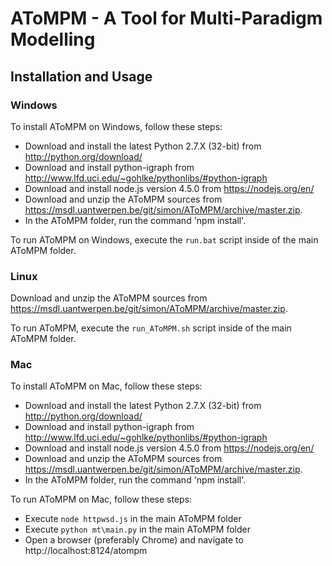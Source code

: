 # AToMPM - A Tool for Multi-Paradigm Modelling

## Installation and Usage

### Windows

To install AToMPM on Windows, follow these steps:
* Download and install the latest Python 2.7.X (32-bit) from http://python.org/download/
* Download and install python-igraph from http://www.lfd.uci.edu/~gohlke/pythonlibs/#python-igraph
* Download and install node.js version 4.5.0 from https://nodejs.org/en/
* Download and unzip the AToMPM sources from https://msdl.uantwerpen.be/git/simon/AToMPM/archive/master.zip.
* In the AToMPM folder, run the command 'npm install'.

To run AToMPM on Windows, execute the `run.bat` script inside of the main AToMPM folder.

### Linux

Download and unzip the AToMPM sources from https://msdl.uantwerpen.be/git/simon/AToMPM/archive/master.zip.

To run AToMPM, execute the `run_AToMPM.sh` script inside of the main AToMPM folder.

### Mac

To install AToMPM on Mac, follow these steps:
* Download and install the latest Python 2.7.X (32-bit) from http://python.org/download/
* Download and install python-igraph from http://www.lfd.uci.edu/~gohlke/pythonlibs/#python-igraph
* Download and install node.js version 4.5.0 from https://nodejs.org/en/
* Download and unzip the AToMPM sources from https://msdl.uantwerpen.be/git/simon/AToMPM/archive/master.zip.
* In the AToMPM folder, run the command 'npm install'.

To run AToMPM on Mac, follow these steps:
* Execute `node httpwsd.js` in the main AToMPM folder
* Execute `python mt\main.py` in the main AToMPM folder
* Open a browser (preferably Chrome) and navigate to http://localhost:8124/atompm